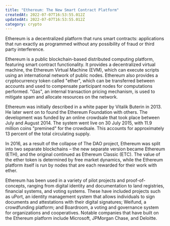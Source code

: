 ```yaml
---
title: "Ethereum: The New Smart Contract Platform"
createdAt: 2022-07-07T16:53:55.012Z
updatedAt: 2022-07-07T16:53:55.012Z
category: crypto
---
```


Ethereum is a decentralized platform that runs smart contracts: applications that run exactly as programmed without any possibility of fraud or third party interference.

Ethereum is a public blockchain-based distributed computing platform, featuring smart contract functionality. It provides a decentralized virtual machine, the Ethereum Virtual Machine (EVM), which can execute scripts using an international network of public nodes. Ethereum also provides a cryptocurrency token called "ether", which can be transferred between accounts and used to compensate participant nodes for computations performed. "Gas", an internal transaction pricing mechanism, is used to mitigate spam and allocate resources on the network.

Ethereum was initially described in a white paper by Vitalik Buterin in 2013. He later went on to found the Ethereum Foundation with others. The development was funded by an online crowdsale that took place between July and August 2014. The system went live on 30 July 2015, with 11.9 million coins "premined" for the crowdsale. This accounts for approximately 13 percent of the total circulating supply.

In 2016, as a result of the collapse of The DAO project, Ethereum was split into two separate blockchains – the new separate version became Ethereum (ETH), and the original continued as Ethereum Classic (ETC). The value of the ether token is determined by free market dynamics, while the Ethereum platform itself is run by nodes that are each rewarded for their work with ether.

Ethereum has been used in a variety of pilot projects and proof-of-concepts, ranging from digital identity and documentation to land registries, financial systems, and voting systems. These have included projects such as uPort, an identity management system that allows individuals to sign documents and attestations with their digital signatures; Weifund, a crowdfunding platform; and Boardroom, a voting and governance system for organizations and cooperatives. Notable companies that have built on the Ethereum platform include Microsoft, JPMorgan Chase, and Deloitte.
